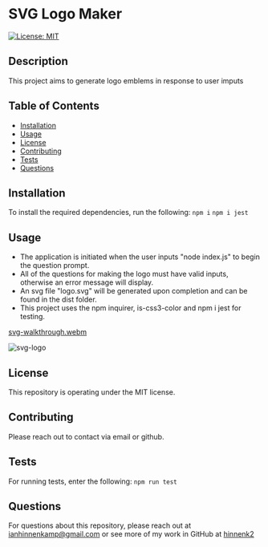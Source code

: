 # SVG Logo Maker
[![License: MIT](https://img.shields.io/badge/License-MIT-yellow.svg)](https://opensource.org/licenses/MIT)

## Description
This project aims to generate logo emblems in response to user imputs

## Table of Contents
* [Installation](#installation)
* [Usage](#usage)
* [License](#license)
* [Contributing](#contributing)
* [Tests](#tests)
* [Questions](#questions)

## Installation
To install the required dependencies, run the following:
`
npm i
`
`
npm i jest
`
## Usage
* The application is initiated when the user inputs "node index.js" to begin the question prompt.
* All of the questions for making the logo must have valid inputs, otherwise an error message will display.
* An svg file "logo.svg" will be generated upon completion and can be found in the dist folder.
* This project uses the npm inquirer, is-css3-color and npm i jest for testing.

[svg-walkthrough.webm](https://github.com/hinnenk2/svg-logo-maker/assets/124109780/315861cb-8c8a-44bc-b0b6-70b38d916cf6)

![svg-logo](https://user-images.githubusercontent.com/124109780/235559818-03d32ffd-d380-47a3-b78a-dae81a292450.png)

## License
This repository is operating under the MIT license.

## Contributing
Please reach out to contact via email or github.

## Tests
For running tests, enter the following:
`
npm run test
`

## Questions
For questions about this repository, please reach out at [ianhinnenkamp@gmail.com](mailto:ianhinnenkamp@gmail.com) or see more of my work in GitHub at [hinnenk2](https://github.com/hinnenk2)
